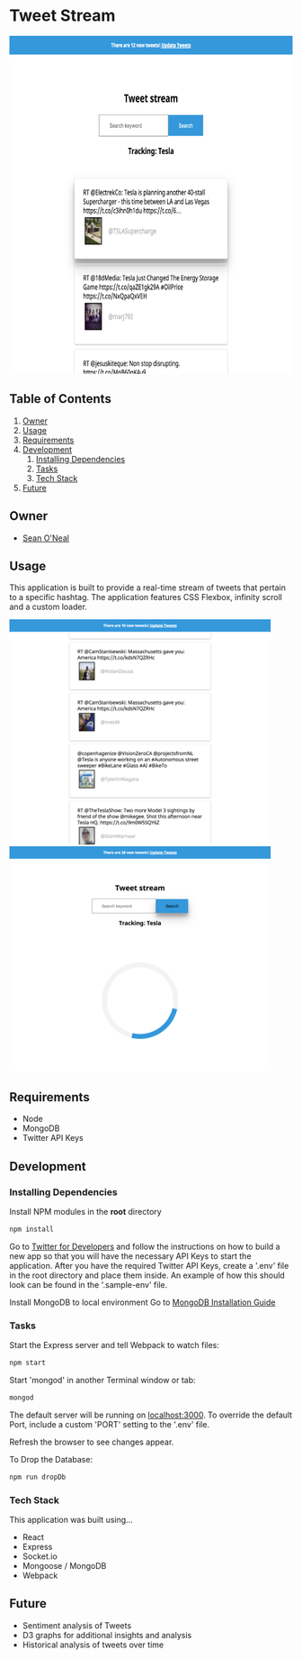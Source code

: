 # Tweet Stream

<img src="readme/mockup.png" alt="Tweet Stream Mockup" height=600 />

## Table of Contents

1. [Owner](#owner)
1. [Usage](#usage)
1. [Requirements](#requirements)
1. [Development](#development)
    1. [Installing Dependencies](#installing-dependencies)
    1. [Tasks](#tasks)
    1. [Tech Stack](#tech-stack)
1. [Future](#future)

## Owner
  - [Sean O'Neal](https://github.com/sean-oneal)

## Usage
This application is built to provide a real-time stream of tweets that pertain to a specific hashtag.  The application features CSS Flexbox, infinity scroll and a custom loader.

<img src="readme/infinityScroll.png" alt="Tweet Stream Infinity Scroll" height=400 />
<img src="readme/loader.png" alt="Tweet Stream Loader" height=400 />

## Requirements
- Node
- MongoDB
- Twitter API Keys

## Development

### Installing Dependencies

Install NPM modules in the **root** directory

```sh
npm install
```

Go to [Twitter for Developers](https://dev.twitter.com/) and follow the instructions on how to build a new app so that you will have the necessary API Keys to start the application.  After you have the required Twitter API Keys, create a '.env' file in the root directory and place them inside. An example of how this should look can be found in the '.sample-env' file.

Install MongoDB to local environment
Go to [MongoDB Installation Guide](https://docs.mongodb.com/manual/installation/)

### Tasks

Start the Express server and tell Webpack to watch files:

```sh
npm start
```

Start 'mongod' in another Terminal window or tab:


```sh
mongod
```

The default server will be running on [localhost:3000](localhost:3000).  To override the default Port, include a custom 'PORT' setting to the '.env' file.

Refresh the browser to see changes appear.

To Drop the Database:

```sh
npm run dropDb
```

### Tech Stack

This application was built using...
- React
- Express
- Socket.io
- Mongoose / MongoDB
- Webpack

## Future
- Sentiment analysis of Tweets
- D3 graphs for additional insights and analysis
- Historical analysis of tweets over time
